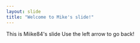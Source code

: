 ```yaml
---
layout: slide
title: "Welcome to Mike's slide!"
---
```

This is Miike84's slide
Use the left arrow to go back!
